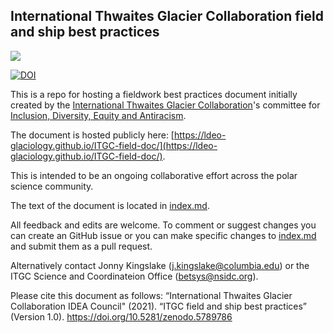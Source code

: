 ## International Thwaites Glacier Collaboration field and ship best practices

![](https://thwaitesglacier.org/sites/default/files/inline-images/itgc-logo-color-white-background-295.png)

[![DOI](https://zenodo.org/badge/439373006.svg)](https://zenodo.org/badge/latestdoi/439373006)

This is a repo for hosting a fieldwork best practices document initially created by the [International Thwaites Glacier Collaboration](https://thwaitesglacier.org/)'s committee for [Inclusion, Diversity, Equity and Antiracism](https://thwaitesglacier.org/about/diversity).

The document is hosted publicly here: [https://ldeo-glaciology.github.io/ITGC-field-doc/](https://ldeo-glaciology.github.io/ITGC-field-doc/).

This is intended to be an ongoing collaborative effort across the polar science community.

The text of the document is located in [index.md](https://github.com/ldeo-glaciology/ITGC-field-doc/blob/main/index.md). 

All feedback and edits are welcome. To comment or suggest changes you can create an GitHub issue or you can make specific changes to [index.md](https://github.com/ldeo-glaciology/ITGC-field-doc/blob/main/index.md) and submit them as a pull request. 

Alternatively contact Jonny Kingslake ([j.kingslake@columbia.edu]()) or the ITGC Science and Coordinateion Office ([betsys@nsidc.org]()).

Please cite this document as follows: 
“International Thwaites Glacier Collaboration IDEA Council" (2021). “ITGC field and ship best practices” (Version 1.0). https://doi.org/10.5281/zenodo.5789786



